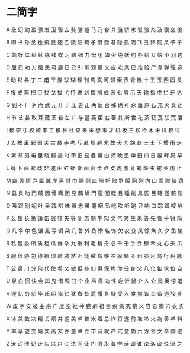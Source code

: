 # 二简字
A	垒	幻	幼	盈	骠	发	卫	骤	厶	奘	骡	纑	马	乃	台	爿	驺	骄	水	驳	验	糸	及	骥	幺	骗

B	即	书	孙	丞	也	飛	艮	随	乙	陵	阳	疏	矛	阻	亟	君	隐	孤	阴	飞	彐	降	院	灵	予	子

C	始	好	巛	经	续	练	线	媒	习	结	细	力	母	组	如	少	绝	妖	约	办	给	女	娘	小	羽	边

D	屈	巴	劝	刀	层	民	弓	展	已	己	引	屝	观	眉	又	皮	欢	尾	巳	难	韐	尸	韋	弹	弦	違

E	动	髟	镸	丁	二	甫	干	弄	球	瑚	理	刊	馬	真	可	班	索	表	青	醮	十	王	玉	西	酉	長

F	报	成	车	把	臣	找	戈	拔	弋	持	进	划	摆	挡	或	医	七	势	示	天	输	指	戊	拦	牙	达

G	到	不	厂	歹	而	武	元	开	于	压	更	正	两	辰	否	殊	确	歼	豕	雁	原	石	兀	灭	頁	还

H	节	艺	甚	取	耳	藏	革	若	左	丌	存	蓝	英	菌	右	蕃	其	斯	世	花	茶	获	瓦	联	荒	落

I	极	李	寸	权	植	丰	工	模	林	杜	查	耒	末	想	事	才	机	板	三	松	检	木	未	样	校	过

J	去	教	車	起	爾	夫	古	趣	寺	考	丂	赴	规	趟	尤	故	犬	志	胡	赵	士	土	下	增	雨	走

K	累	邮	男	电	里	晓	题	最	时	甲	旧	显	曼	晃	由	师	晚	思	申	田	曰	日	晏	畔	禺	早

L	蚂	卜	齒	紧	歧	非	遽	虍	虹	虾	桌	鹵	贞	步	点	攴	虎	虑	肯	螅	龄	虫	蛇	业	虔	止

M	幽	贝	遝	岂	置	贼	岸	黑	财	巾	赐	则	皿	峭	帜	败	罗	贩	购	刚	内	山	崇	赠	赔	罚

N	县	貝	助	鬥	睛	因	骨	瞒	团	見	髃	眦	門	瞿	回	眨	且	睡	削	具	囚	目	瞎	圈	骸	闊

O	叫	跟	别	呢	叶	吴	践	哄	味	器	忠	虽	黽	咽	品	吃	吹	听	跑	只	响	口	踪	蹲	咬	咏

P	么	银	长	第	镇	缶	钱	错	矢	等	复	怎	制	牛	知	攵	气	笑	生	朱	答	先	管	乎	镜	简

Q	凡	争	尔	色	馕	風	写	饵	朵	几	鲁	外	负	馉	名	饰	欠	农	殳	风	馀	魚	久	夕	鱼	鳊

R	私	廷	委	所	质	秬	瓜	垂	杂	九	重	利	毛	稍	舟	必	千	壬	手	乔	穆	禾	丸	心	夭	爪

S	服	很	胁	包	德	祭	须	腊	膝	然	胆	徙	微	鸟	够	胜	股	循	彡	州	脸	月	乌	行	用	脉

T	公	鼻	川	分	何	代	使	希	乂	做	但	仆	仙	俱	保	片	你	任	身	父	八	化	隹	伙	位	自

U	泉	白	惯	快	会	舆	鬼	惜	毁	臼	个	企	帛	鳥	向	性	僉	忻	鼠	介	人	仑	烏	奥	惊	追

V	迎	比	务	貂	毕	氏	印	猎	匕	犹	备	处	爵	猾	各	疑	受	入	食	猴	皆	金	留	逃	狡	豸

W	废	字	安	被	主	宗	广	度	空	社	神	鹿	麻	祖	宫	疾	疯	究	察	义	容	它	廊	穴	衣	实

X	冰	兼	数	决	精	关	烦	并	差	美	单	普	米	着	总	炸	将	遂	前	准	冷	火	為	善	羊	料

Y	率	孪	望	变	靖	奕	斋	亥	亦	童	章	立	市	音	就	产	亢	意	韵	六	方	言	文	辛	識	迹

Z	治	词	沙	记	计	头	兴	户	江	法	间	让	门	消	永	海	学	话	调	谁	论	洛	议	说	流	之

